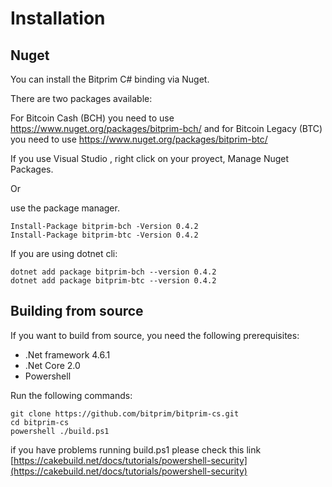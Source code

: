 # Installation

## Nuget

You can install the Bitprim C# binding via Nuget.

There are two packages available:

For Bitcoin Cash (BCH) you need to use  https://www.nuget.org/packages/bitprim-bch/ 
and for Bitcoin Legacy (BTC) you need to use https://www.nuget.org/packages/bitprim-btc/

If you use Visual Studio , right click on your proyect, Manage Nuget Packages.

Or

use the package manager.

```
Install-Package bitprim-bch -Version 0.4.2
Install-Package bitprim-btc -Version 0.4.2
```

If you are using dotnet cli:

```
dotnet add package bitprim-bch --version 0.4.2
dotnet add package bitprim-btc --version 0.4.2
```

## Building from source

If you want to build from source, you need the following prerequisites:

* .Net framework 4.6.1
* .Net Core 2.0
* Powershell

Run the following commands:

```
git clone https://github.com/bitprim/bitprim-cs.git
cd bitprim-cs
powershell ./build.ps1
```

if you have problems running build.ps1 please check this link 
[https://cakebuild.net/docs/tutorials/powershell-security](https://cakebuild.net/docs/tutorials/powershell-security)

